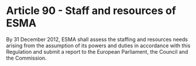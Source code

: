# Article 90 - Staff and resources of ESMA


By 31 December 2012, ESMA shall assess the staffing and resources needs arising from the assumption of its powers and duties in accordance with this Regulation and submit a report to the European Parliament, the Council and the Commission.
